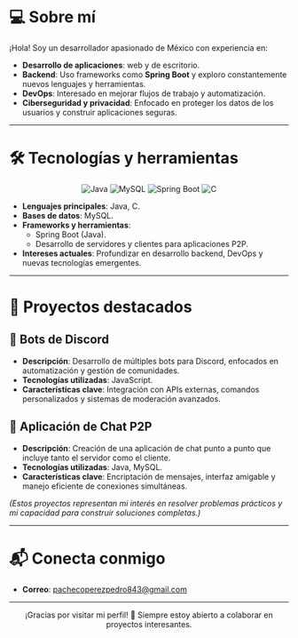 # 💻 Sobre mí

¡Hola! Soy un desarrollador apasionado de México con experiencia en:
- **Desarrollo de aplicaciones**: web y de escritorio.
- **Backend**: Uso frameworks como **Spring Boot** y exploro constantemente nuevos lenguajes y herramientas.
- **DevOps**: Interesado en mejorar flujos de trabajo y automatización.
- **Ciberseguridad y privacidad**: Enfocado en proteger los datos de los usuarios y construir aplicaciones seguras.

---

# 🛠️ Tecnologías y herramientas

<p align="center">
  <img src="https://img.shields.io/badge/Java-ED8B00?style=for-the-badge&logo=java&logoColor=white" alt="Java">
  <img src="https://img.shields.io/badge/MySQL-4479A1?style=for-the-badge&logo=mysql&logoColor=white" alt="MySQL">
  <img src="https://img.shields.io/badge/Spring_Boot-6DB33F?style=for-the-badge&logo=springboot&logoColor=white" alt="Spring Boot">
  <img src="https://img.shields.io/badge/C-00599C?style=for-the-badge&logo=c&logoColor=white" alt="C">
</p>

- **Lenguajes principales**: Java, C.
- **Bases de datos**: MySQL.
- **Frameworks y herramientas**:
  - Spring Boot (Java).
  - Desarrollo de servidores y clientes para aplicaciones P2P.
- **Intereses actuales**: Profundizar en desarrollo backend, DevOps y nuevas tecnologías emergentes.

---

# 🌟 Proyectos destacados

## 🤖 Bots de Discord
- **Descripción**: Desarrollo de múltiples bots para Discord, enfocados en automatización y gestión de comunidades.
- **Tecnologías utilizadas**: JavaScript.
- **Características clave**: Integración con APIs externas, comandos personalizados y sistemas de moderación avanzados.

## 💬 Aplicación de Chat P2P
- **Descripción**: Creación de una aplicación de chat punto a punto que incluye tanto el servidor como el cliente.
- **Tecnologías utilizadas**: Java, MySQL.
- **Características clave**: Encriptación de mensajes, interfaz amigable y manejo eficiente de conexiones simultáneas.

*(Estos proyectos representan mi interés en resolver problemas prácticos y mi capacidad para construir soluciones completas.)*

---

# 📬 Conecta conmigo

- **Correo**: [pachecoperezpedro843@gmail.com](mailto:pachecoperezpedro843@gmail.com)

---

<p align="center">¡Gracias por visitar mi perfil! 🚀 Siempre estoy abierto a colaborar en proyectos interesantes.</p>
